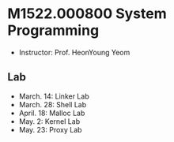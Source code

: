 # M1522.000800 System Programming

- Instructor: Prof. HeonYoung Yeom

## Lab
- March. 14: Linker Lab
- March. 28: Shell Lab
- April. 18: Malloc Lab
- May. 2: Kernel Lab
- May. 23: Proxy Lab 